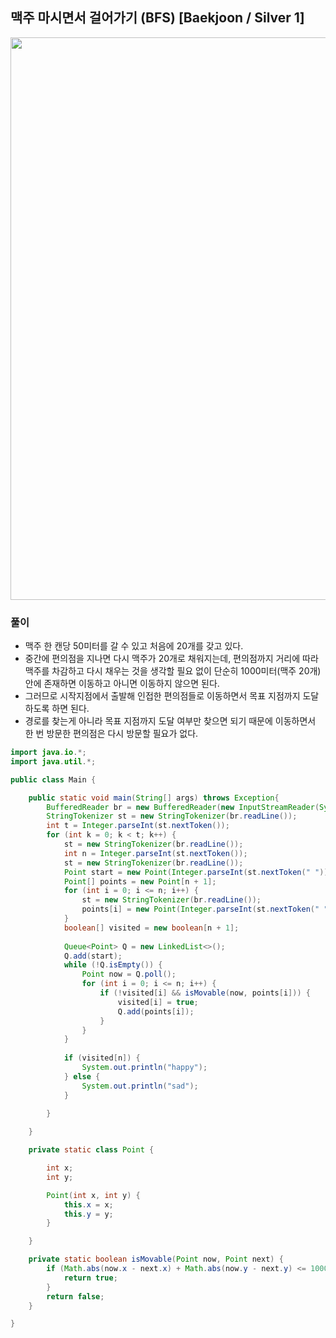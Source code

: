 ## 맥주 마시면서 걸어가기 (BFS) [Baekjoon / Silver 1]

<img src="https://user-images.githubusercontent.com/35963403/202844865-20a49e7d-da04-439d-be28-0369aa4ec438.png" width="900">

### 풀이

- 맥주 한 캔당 50미터를 갈 수 있고 처음에 20개를 갖고 있다.
- 중간에 편의점을 지나면 다시 맥주가 20개로 채워지는데, 편의점까지 거리에 따라 맥주를 차감하고 다시 채우는 것을 생각할 필요 없이 단순히 1000미터(맥주 20개) 안에 존재하면 이동하고 아니면 이동하지 않으면 된다.
- 그러므로 시작지점에서 출발해 인접한 편의점들로 이동하면서 목표 지점까지 도달하도록 하면 된다.
- 경로를 찾는게 아니라 목표 지점까지 도달 여부만 찾으면 되기 때문에 이동하면서 한 번 방문한 편의점은 다시 방문할 필요가 없다.

```java
import java.io.*;
import java.util.*;

public class Main {

    public static void main(String[] args) throws Exception{
        BufferedReader br = new BufferedReader(new InputStreamReader(System.in));
        StringTokenizer st = new StringTokenizer(br.readLine());
        int t = Integer.parseInt(st.nextToken());
        for (int k = 0; k < t; k++) {
            st = new StringTokenizer(br.readLine());
            int n = Integer.parseInt(st.nextToken());
            st = new StringTokenizer(br.readLine());
            Point start = new Point(Integer.parseInt(st.nextToken(" ")), Integer.parseInt(st.nextToken()));
            Point[] points = new Point[n + 1];
            for (int i = 0; i <= n; i++) {
                st = new StringTokenizer(br.readLine());
                points[i] = new Point(Integer.parseInt(st.nextToken(" ")), Integer.parseInt(st.nextToken()));
            }
            boolean[] visited = new boolean[n + 1];
            
            Queue<Point> Q = new LinkedList<>();
            Q.add(start);
            while (!Q.isEmpty()) {
                Point now = Q.poll();
                for (int i = 0; i <= n; i++) {
                    if (!visited[i] && isMovable(now, points[i])) {
                        visited[i] = true;
                        Q.add(points[i]);
                    }
                }
            }
            
            if (visited[n]) {
                System.out.println("happy");
            } else {
                System.out.println("sad");
            }
            
        }

    }

    private static class Point {

        int x;
        int y;

        Point(int x, int y) {
            this.x = x;
            this.y = y;
        }

    }

    private static boolean isMovable(Point now, Point next) {
        if (Math.abs(now.x - next.x) + Math.abs(now.y - next.y) <= 1000) {
            return true;
        }
        return false;
    }

}
```